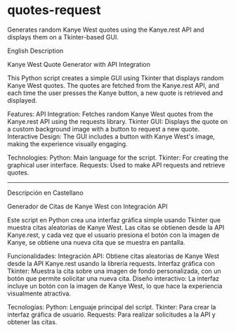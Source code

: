 # quotes-request
Generates random Kanye West quotes using the Kanye.rest API and displays them on a Tkinter-based GUI.


English Description

Kanye West Quote Generator with API Integration

This Python script creates a simple GUI using Tkinter that displays random Kanye West quotes. The quotes are fetched from the Kanye.rest API, and each time the user presses the Kanye button, a new quote is retrieved and displayed.

Features:
API Integration: Fetches random Kanye West quotes from the Kanye.rest API using the requests library.
Tkinter GUI: Displays the quote on a custom background image with a button to request a new quote.
Interactive Design: The GUI includes a button with Kanye West's image, making the experience visually engaging.

Technologies:
	Python: Main language for the script.
	Tkinter: For creating the graphical user interface.
	Requests: Used to make API requests and retrieve quotes.



________________________________________________________________________________________________________________________________________________________________________


Descripción en Castellano

Generador de Citas de Kanye West con Integración API

Este script en Python crea una interfaz gráfica simple usando Tkinter que muestra citas aleatorias de Kanye West. Las citas se obtienen desde la API Kanye.rest, y cada vez que el usuario presiona el botón con la imagen de Kanye, se obtiene una nueva cita que se muestra en pantalla.

Funcionalidades:
Integración API: Obtiene citas aleatorias de Kanye West desde la API Kanye.rest usando la librería requests.
Interfaz gráfica con Tkinter: Muestra la cita sobre una imagen de fondo personalizada, con un botón que permite solicitar una nueva cita.
Diseño interactivo: La interfaz incluye un botón con la imagen de Kanye West, lo que hace la experiencia visualmente atractiva.

Tecnologías:
	Python: Lenguaje principal del script.
	Tkinter: Para crear la interfaz gráfica de usuario.
	Requests: Para realizar solicitudes a la API y obtener las citas.

